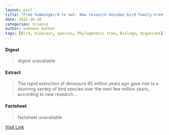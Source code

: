 ```yaml
---
layout: post
title: "From hummingbird to owl: New research decodes bird family tree"
date: 2015-10-20
categories: Science
author: unknown author
tags: [Bird, Dinosaur, Species, Phylogenetic tree, Biology, Organisms]
---
```



#### Digest
>digest unavailable

#### Extract
>The rapid extinction of dinosaurs 65 million years ago gave rise to a stunning variety of bird species over the next few million years, according to new research....

#### Factsheet
>factsheet unavailable

[Visit Link](http://www.sciencedaily.com/releases/2015/10/151012181033.htm)


